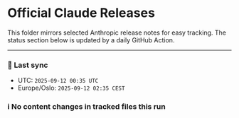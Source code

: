 # Official Claude Releases

This folder mirrors selected Anthropic release notes for easy tracking.
The status section below is updated by a daily GitHub Action.


---

<!-- sync-status:start -->

### 🔄 Last sync
- UTC: `2025-09-12 00:35 UTC`
- Europe/Oslo: `2025-09-12 02:35 CEST`

### ℹ️ No content changes in tracked files this run

<!-- sync-status:end -->
























